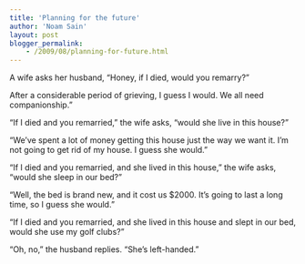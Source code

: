 ```yaml
---
title: 'Planning for the future'
author: 'Noam Sain'
layout: post
blogger_permalink:
    - /2009/08/planning-for-future.html
---
```


A wife asks her husband, “Honey, if I died, would you remarry?”

After a considerable period of grieving, I guess I would. We all need companionship.”

“If I died and you remarried,” the wife asks, “would she live in this house?”

“We’ve spent a lot of money getting this house just the way we want it. I’m not going to get rid of my house. I guess she would.”

“If I died and you remarried, and she lived in this house,” the wife asks, “would she sleep in our bed?”

“Well, the bed is brand new, and it cost us $2000. It’s going to last a long time, so I guess she would.”

“If I died and you remarried, and she lived in this house and slept in our bed, would she use my golf clubs?”

“Oh, no,” the husband replies. “She’s left-handed.”